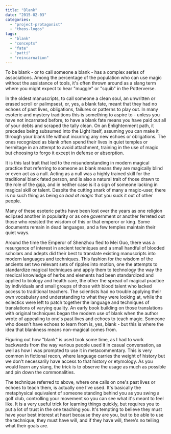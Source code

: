 ```yaml
---
title: "Blank"
date: "2015-02-03"
categories: 
  - "project-protagonist"
  - "theos-logos"
tags: 
  - "blank"
  - "concepts"
  - "fate"
  - "patti"
  - "reincarnation"
---
```


To be blank - or to call someone a blank - has a complex series of associations. Among the percentage of the population who can use magic without the assistance of tools, it's often thrown around as a slang term where you might expect to hear "muggle" or "squib" in the Potterverse.

In the oldest manuscripts, to call someone a clean soul, an unwritten or erased scroll or palimpsest, or, yes, a blank fate, meant that they had no echoes of past lives, obligations, failures or patterns to play out. In many esoteric and mystery traditions this is something to aspire to - unless you have not incarnated before, to have a blank fate means you have paid out all of your debts and scraped the tally clean. On an Enlightenment path, it precedes being subsumed into the Light itself, assuming you can make it through your blank life without incurring any new echoes or obligations. The ones recognized as blank often spend their lives in quiet temples or hermitage in an attempt to avoid attachment, training in the use of magic but choosing to forgo it except in defense or absorption.

It is this last trait that led to the misunderstanding in modern magical practice that referring to someone as blank means they are magically blind or even act as a null. Acting as a null was a highly trained skill for the traditional blank fated person, and is also a natural trait of those drawn to the role of the gaja, and in neither case is it a sign of someone lacking in magical skill or talent. Despite the cutting snark of many a magic-user, there is no such thing as being _so bad at magic_ that you suck it out of other people.

Many of these esoteric paths have been lost over the years as one religion eclipsed another in popularity or as one government or another ferreted out those who resisted the wisdom of this or that emperor or king. Some documents remain in dead languages, and a few temples maintain their quiet ways.

Around the time the Emperor of Shenzhou fled to Mei Guo, there was a resurgence of interest in ancient techniques and a small handful of blooded scholars and adepts did their best to translate existing manuscripts into modern languages and techniques. This fashion for the wisdom of the ancients set two relevant sets of ripples into motion, one the attempts to standardize magical techniques and apply them to technology the way the medical knowledge of herbs and elements had been standardized and applied to biology and health care, the other the spread of magical practice by individuals and small groups of those with blood talent who lacked access to traditional teachers. The scientists had no trouble applying their own vocabulary and understanding to what they were looking at, while the eclectics were left to patch together the language and techniques of translations of varying quality. An early book building on those translations with original techniques began the modern use of blank when the author wrote of appealing to one's past lives and echoes to teach magic. Someone who doesn't have echoes to learn from is, yes, blank - but this is where the idea that blankness means non-magical comes from.

Figuring out how "blank" is used took some time, as I had to work backwards from the way various people used it in casual conversation, as well as how I was prompted to use it in metacommentary. This is very common in fictional recon, where language carries the weight of history but we don't necessarily have access to that history or etymology. As you would learn any slang, the trick is to observe the usage as much as possible and pin down the commonalities.

The technique referred to above, where one calls on one's past lives or echoes to teach them, is actually one I've used. It's basically the metaphysical equivalent of someone standing behind you as you swing a golf club, controlling your movement so you can see what it's meant to feel like. It is a very useful trick for learning things quickly, but requires you to put a lot of trust in the one teaching you. It's tempting to believe they must have your best interest at heart because they are you, but to be able to use the technique, they must have will, and if they have will, there's no telling what their goals are.
